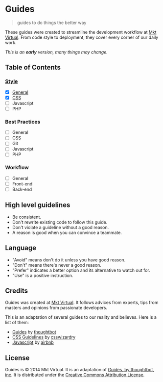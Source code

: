 # Guides
> guides to do things the better way

These guides were created to streamline the development workflow at [Mkt Virtual](http://mktvirtual.com.br/). From code style to deployment, they cover every corner of our daily work.

*This is an __early__ version, many things may change.*

## Table of Contents

### [Style](https://github.com/hugobessaa/guides/tree/master/style)
- [x] [General](https://github.com/hugobessaa/guides/tree/master/style/general)
- [x] [CSS](https://github.com/hugobessaa/guides/tree/master/style/CSS)
- [ ] Javascript
- [ ] PHP

### Best Practices
- [ ] General
- [ ] CSS
- [ ] Git
- [ ] Javascript
- [ ] PHP

### Workflow
- [ ] General
- [ ] Front-end
- [ ] Back-end

## High level guidelines

- Be consistent.
- Don't rewrite existing code to follow this guide.
- Don't violate a guideline without a good reason.
- A reason is good when you can convince a teammate.

## Language

- "Avoid" means don't do it unless you have good reason.
- "Don't" means there's never a good reason.
- "Prefer" indicates a better option and its alternative to watch out for.
- "Use" is a positive instruction.

## Credits

Guides was created at [Mkt Virtual](http://mktvirtual.com.br/). It follows advices from experts, tips from masters and opinions from passionate developers.

This is an adaptation of several guides to our reality and believes. Here is a list of them:

- [Guides](https://github.com/thoughtbot/guides) by [thoughtbot](https://github.com/thoughtbot)
- [CSS Guidelines](https://github.com/csswizardry/CSS-Guidelines) by [csswizardry](https://github.com/csswizardry)
- [Javascript](https://github.com/airbnb/javascript) by [airbnb](https://github.com/airbnb)

## License

Guides is © 2014 Mkt Virtual. It is an adaptation of [Guides, by thoughtbot, inc](https://github.com/thoughtbot/guides). It is distributed under the [Creative Commons Attribution License](http://creativecommons.org/licenses/by/3.0/).

